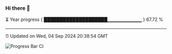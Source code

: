 ### Hi there 👋

⏳ Year progress { ████████████████████▁▁▁▁▁▁▁▁▁▁ } 67.72 %

---

⏰ Updated on Wed, 04 Sep 2024 20:38:54 GMT

![Progress Bar CI](https://github.com/IshwaranRudhara/GIT-ACTION/workflows/Progress%20Bar%20CI/badge.svg)

